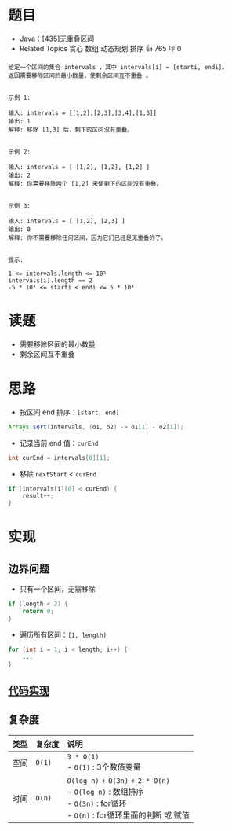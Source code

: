 # 题目

- Java：[435]无重叠区间
- Related Topics 贪心 数组 动态规划 排序 👍 765 👎 0

```text
给定一个区间的集合 intervals ，其中 intervals[i] = [starti, endi]。
返回需要移除区间的最小数量，使剩余区间互不重叠 。 


示例 1: 

输入: intervals = [[1,2],[2,3],[3,4],[1,3]]
输出: 1
解释: 移除 [1,3] 后，剩下的区间没有重叠。


示例 2: 

输入: intervals = [ [1,2], [1,2], [1,2] ]
输出: 2
解释: 你需要移除两个 [1,2] 来使剩下的区间没有重叠。


示例 3: 

输入: intervals = [ [1,2], [2,3] ]
输出: 0
解释: 你不需要移除任何区间，因为它们已经是无重叠的了。


提示: 

1 <= intervals.length <= 10⁵ 
intervals[i].length == 2 
-5 * 10⁴ <= starti < endi <= 5 * 10⁴ 
```

# 读题

- 需要移除区间的最小数量
- 剩余区间互不重叠

# 思路

- 按区间 end 排序：`[start, end]`

```java
Arrays.sort(intervals, (o1, o2) -> o1[1] - o2[1]);
```

- 记录当前 end 值：`curEnd`

```java
int curEnd = intervals[0][1];
```

- 移除 `nextStart` < `curEnd`

```java
if (intervals[i][0] < curEnd) {
    result++;
}
```

# 实现

## 边界问题

- 只有一个区间，无需移除

```java
if (length < 2) {
    return 0;
}
```

- 遍历所有区间：`[1, length)`

```java
for (int i = 1; i < length; i++) {
    ...
}
```

## [代码实现](Demo01.java)

## 复杂度

类型 | 复杂度 | 说明
:--- |:--- |:---
空间 | `O(1)` | `3 * O(1)` </br> - `O(1)` : 3个数值变量
时间 | `O(n)` | `O(log n)` + `O(3n)` + `2 * O(n)` </br> - `O(log n)` : 数组排序 </br> - `O(3n)` : for循环 </br> - `O(n)` : for循环里面的判断 或 赋值
